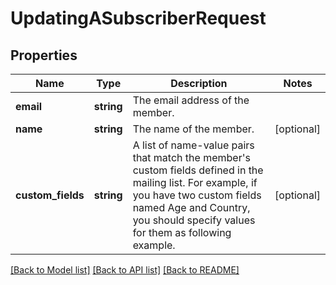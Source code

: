 # UpdatingASubscriberRequest

## Properties
Name | Type | Description | Notes
------------ | ------------- | ------------- | -------------
**email** | **string** | The email address of the member. | 
**name** | **string** | The name of the member. | [optional] 
**custom_fields** | **string** | A list of name-value pairs that match the member&#39;s custom fields defined in the mailing list. For example, if you have two custom fields named Age and Country, you should specify values for them as following example. | [optional] 

[[Back to Model list]](../README.md#documentation-for-models) [[Back to API list]](../README.md#documentation-for-api-endpoints) [[Back to README]](../README.md)


